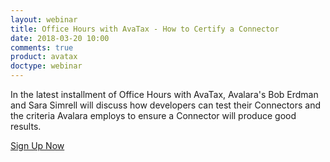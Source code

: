 ```yaml
---
layout: webinar
title: Office Hours with AvaTax - How to Certify a Connector
date: 2018-03-20 10:00
comments: true
product: avatax
doctype: webinar
---
```


In the latest installment of Office Hours with AvaTax, Avalara's Bob Erdman and Sara Simrell will discuss how developers can test their Connectors and the criteria Avalara employs to ensure a Connector will produce good results.

<p class="btn-callout"><a href="https://attendee.gotowebinar.com/register/2865197947786169603" role="button">Sign Up Now</a></p>